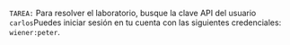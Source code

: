 `TAREA:` Para resolver el laboratorio, busque la clave API del usuario `carlos`Puedes iniciar sesión en tu cuenta con las siguientes credenciales: `wiener:peter`.

